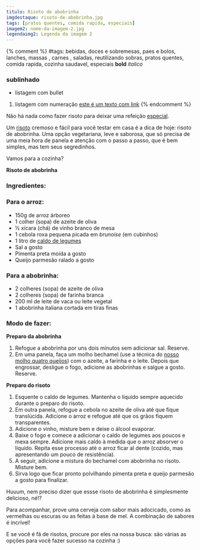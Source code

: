 ```yaml
---
titulo: Risoto de abobrinha
imgdestaque: risoto-de-abobrinha.jpg
tags: [pratos quentes, comida rapida, especiais]
imagem2: nome-da-imagem-2.jpg
legendaimg2: Legenda da imagem 2
---
```

{% comment %}
#tags: bebidas, doces e sobremesas, paes e bolos, lanches, massas , carnes , saladas, reutilizando sobras, pratos quentes, comida rapida, cozinha saudavel, especiais
**bold**
*italico*
### sublinhado
* listagem com bullet
1. listagem com numeração
[este é um texto com link](https://www.enderecodolink.com)
{% endcomment %}

Não há nada como fazer risoto para deixar uma refeição [especial](http://paneladepau.github.io/paneladepau-jekyll-blog/tags/especiais/). 

Um [risoto](http://paneladepau.github.io/paneladepau-jekyll-blog/risoto-de-bacalhau/) cremoso e fácil para você testar em casa é a dica de hoje: risoto de abobrinha. Uma opção vegetariana, leve e saborosa, que só precisa de uma meia hora de panela e atenção com o passo a passo, que é bem simples, mas tem seus segredinhos. 

Vamos para a cozinha?

**Risoto de abobrinha**

### Ingredientes: 

### Para o arroz:
* 150g de arroz árboreo 
* 1 colher (sopa) de azeite de oliva
* ½ xícara (chá) de vinho branco de mesa 
* 1 cebola roxa pequena picada em *brunoise* (em cubinhos)
* 1 litro de [caldo de legumes](http://paneladepau.github.io/paneladepau-jekyll-blog/caldo-de-legumes-caseiro/)
* Sal a gosto
* Pimenta preta moída a gosto
* Queijo parmesão ralado a gosto

### Para a abobrinha:
* 2 colheres (sopa) de azeite de oliva
* 2 colheres (sopa) de farinha branca
* 200 ml de leite de vaca ou leite vegetal
* 1 abobrinha italiana cortada em tiras finas

### Modo de fazer: 

**Preparo da abobrinha**

1. Refogue a abobrinha por uns dois minutos sem adicionar sal. Reserve. 
2. Em uma panela, faça um molho bechamel (use a técnica do [nosso molho quatro queijos](http://paneladepau.github.io/paneladepau-jekyll-blog/molho-quatroqueijos/)) com o azeite, a farinha e o leite. Depois que engrossar, desligue o fogo, adicione as abobrinhas e salgue a gosto. Reserve.

**Preparo do risoto**

1. Esquente o caldo de legumes. Mantenha o líquido sempre aquecido durante o preparo do risoto.
2. Em outra panela, refogue a cebola no azeite de oliva até que fique translúcida. Adicione o arroz e refogue até que os grãos fiquem transparentes.
3. Adicione o vinho, misture bem e deixe o álcool evaporar.
4. Baixe o fogo e comece a adicionar o caldo de legumes aos poucos e mexa sempre. Adicione mais caldo à medida que o arroz absorver o líquido. Repita esse processo até o arroz ficar al dente (cozido, mas apresentando um pouco de resistência).
5. A seguir, adicione a mistura do bechamel com abobrinha no risoto. Misture bem.
6. Sirva logo que ficar pronto polvilhando pimenta preta e queijo parmesão a gosto para finalizar. 

Huuum, nem preciso dizer que essse risoto de abobrinha é simplesmente delicioso, né!? 

Para acompanhar, prove uma cerveja com sabor mais adocicado, como as vermelhas ou escuras ou as feitas à base de mel. A combinação de sabores é incrível!

E se você é fã de risotos, procure por eles na nossa busca: são várias as opções para você fazer sucesso na cozinha :) 